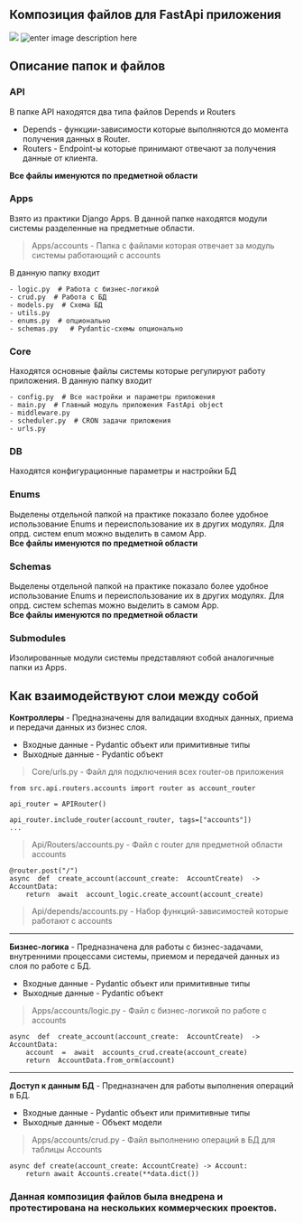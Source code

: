 
## Композиция файлов для FastApi приложения
![](https://habrastorage.org/webt/aq/ck/-d/aqck-dopofu_gkewbmurdj5plgo.jpeg)
![enter image description here](https://habrastorage.org/webt/ln/ul/_g/lnul_gxx7h81f8kdhebmlbdue24.png)

## Описание папок и файлов
### **API**
В папке API находятся два типа файлов Depends и Routers <br>
- Depends - функции-зависимости которые выполняются до момента получения данных в Router.
- Routers - Endpoint-ы которые принимают отвечают за получения данные от клиента.

**Все файлы именуются по предметной области** <br>

### **Apps** 
Взято из практики Django Apps. В данной папке находятся модули системы разделенные на предметные области.
> Apps/accounts - Папка с файлами которая отвечает за модуль системы работающий с accounts

В данную папку входит

    - logic.py  # Работа с бизнес-логикой
    - crud.py  # Работа с БД
    - models.py  # Схема БД
    - utils.py
    - enums.py  # опционально
    - schemas.py   # Pydantic-схемы опционально

### **Core**
Находятся основные файлы системы которые регулируют работу приложения.
В данную папку входит
   
    - config.py  # Все настройки и параметры приложения
    - main.py  # Главный модуль приложения FastApi object
    - middleware.py
    - scheduler.py  # CRON задачи приложения
    - urls.py

### **DB**
Находятся конфигурационные параметры и настройки БД
### **Enums**
Выделены отдельной папкой на практике показало более удобное использование Enums и переиспользование их в других модулях.
Для опрд. систем enum можно выделить в самом App. <br>
**Все файлы именуются по предметной области** <br>

### **Schemas**
Выделены отдельной папкой на практике показало более удобное использование Enums и переиспользование их в других модулях.
Для опрд. систем schemas можно выделить в самом App. <br>
**Все файлы именуются по предметной области** <br>

### **Submodules**
Изолированные модули системы представляют собой аналогичные папки из Apps.


## Как взаимодействуют слои между собой
**Контроллеры** - Предназначены для валидации входных данных, приема и передачи данных из бизнес слоя.
- Входные данные - Pydantic объект или примитивные типы
- Выходные данные - Pydantic объект

> Core/urls.py - Файл для подключения всех router-ов приложения

    from src.api.routers.accounts import router as account_router
    
    api_router = APIRouter()
    
    api_router.include_router(account_router, tags=["accounts"])
    ...

> Api/Routers/accounts.py - Файл с router для предметной области accounts

    @router.post("/")
    async  def  create_account(account_create:  AccountCreate)  ->  AccountData:
	    return  await  account_logic.create_account(account_create)

> Api/depends/accounts.py - Набор функций-зависимостей которые работают с accounts


----
**Бизнес-логика** - Предназначена для работы с бизнес-задачами, внутренними процессами системы, приемом и передачей данных из слоя по работе с БД.
- Входные данные - Pydantic объект или примитивные типы
- Выходные данные - Pydantic объект

> Apps/accounts/logic.py - Файл с бизнес-логикой по работе с accounts

    async  def  create_account(account_create:  AccountCreate)  ->  AccountData:
	    account  =  await  accounts_crud.create(account_create)
	    return  AccountData.from_orm(account)

----
**Доступ к данным БД** - Предназначен для работы выполнения операций в БД.
- Входные данные - Pydantic объект или примитивные типы
- Выходные данные - Объект модели

> Apps/accounts/crud.py - Файл выполнению операций в БД для таблицы Accounts

    async def create(account_create: AccountCreate) -> Account:
        return await Accounts.create(**data.dict())



###  Данная композиция файлов была внедрена и протестирована на нескольких коммерческих проектов.

